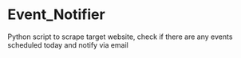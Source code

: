 # Event_Notifier
Python script to scrape target website, check if there are any events scheduled today and notify via email
